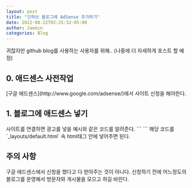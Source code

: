 ```yaml
---
layout: post
title: "깃허브 블로그에 AdSense 추가하기"
date: 2022-08-22T02:25:52-05:00
author: Jaemin
categories: Blog
---
```


귀찮지만 github blog를 사용하는 사용자를 위해.. (나중에 더 자세하게 포스트 할 예정)

<h2>0. 애드센스 사전작업</h2>
[구글 애드센스](http://www.google.com/adsense/)에서 사이트 신청을 해야한다.

<h2>1. 블로그에 애드센스 넣기</h2>
사이트를 연결하면 광고를 넣을 예시와 같은 코드를 알려준다.
```
    <script async src="https://pagead2.googlesyndication.com/pagead/js/adsbygoogle.js?client=ca-pub-1647799186209550"
     crossorigin="anonymous">
     </script>
```
해당 코드를 `_layouts/default.html` 속 html태그 안에 넣어주면 된다.

<h2>주의 사항</h2>
구글 애드센스에서 신청을 했다고 다 받아주는 것이 아니다. 
신청하기 전에 어느정도의 블로그를 운영해서 방문자와 게시물을 모으고 하길 바란다.
